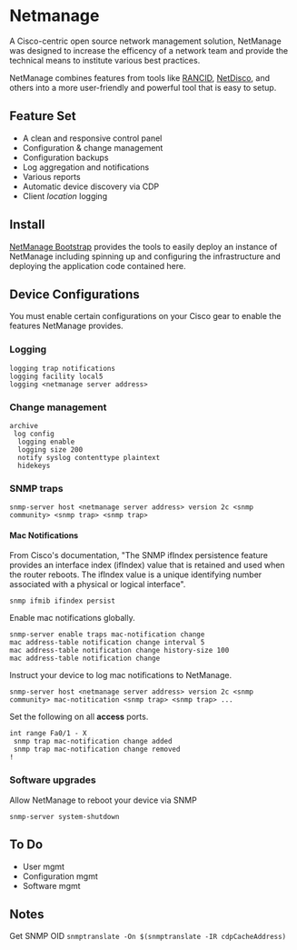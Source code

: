 # Netmanage

A Cisco-centric open source network management solution, NetManage was designed to increase the efficency of a network team and provide the technical means to institute various best practices.

NetManage combines features from tools like [RANCID](http://www.shrubbery.net/rancid/), [NetDisco](http://www.netdisco.org/), and others into a more user-friendly and powerful tool that is easy to setup.

## Feature Set

* A clean and responsive control panel
* Configuration & change management
* Configuration backups
* Log aggregation and notifications
* Various reports
* Automatic device discovery via CDP
* Client *location* logging

## Install

[NetManage Bootstrap](https://github.com/JCotton1123/netmanage-bootstrap) provides the tools to easily deploy an instance of NetManage including spinning up and configuring the infrastructure and deploying the application code contained here.

## Device Configurations

You must enable certain configurations on your Cisco gear to enable the features NetManage provides.

### Logging

```
logging trap notifications
logging facility local5
logging <netmanage server address>
```

### Change management

```
archive
 log config
  logging enable
  logging size 200
  notify syslog contenttype plaintext
  hidekeys
```

### SNMP traps

```
snmp-server host <netmanage server address> version 2c <snmp community> <snmp trap> <snmp trap>
```

#### Mac Notifications

From Cisco's documentation, "The SNMP ifIndex persistence feature provides an interface index (ifIndex) value that is retained and used when the router reboots. The ifIndex value is a unique identifying number associated with a physical or logical interface".

```
snmp ifmib ifindex persist
```

Enable mac notifications globally.

```
snmp-server enable traps mac-notification change
mac address-table notification change interval 5
mac address-table notification change history-size 100
mac address-table notification change
```

Instruct your device to log mac notifications to NetManage.

```
snmp-server host <netmanage server address> version 2c <snmp community> mac-notitication <snmp trap> <snmp trap> ...
```

Set the following on all **access** ports.

```
int range Fa0/1 - X
 snmp trap mac-notification change added
 snmp trap mac-notification change removed
!
```

### Software upgrades

Allow NetManage to reboot your device via SNMP

```
snmp-server system-shutdown
```

## To Do

* User mgmt
* Configuration mgmt
* Software mgmt

## Notes

Get SNMP OID
`snmptranslate -On $(snmptranslate -IR cdpCacheAddress)`
